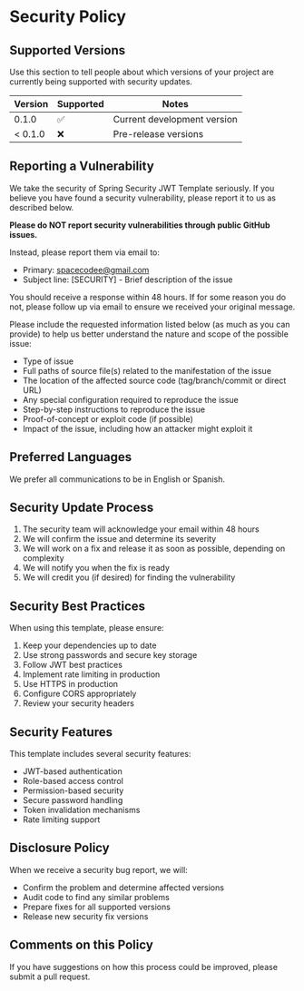 # Security Policy

## Supported Versions

Use this section to tell people about which versions of your project are currently being supported with security updates.

| Version | Supported          | Notes |
| ------- | ------------------ | ----- |
| 0.1.0   | :white_check_mark: | Current development version |
| < 0.1.0 | :x:               | Pre-release versions |

## Reporting a Vulnerability

We take the security of Spring Security JWT Template seriously. If you believe you have found a security vulnerability, please report it to us as described below.

**Please do NOT report security vulnerabilities through public GitHub issues.**

Instead, please report them via email to:
- Primary: spacecodee@gmail.com
- Subject line: [SECURITY] - Brief description of the issue

You should receive a response within 48 hours. If for some reason you do not, please follow up via email to ensure we received your original message.

Please include the requested information listed below (as much as you can provide) to help us better understand the nature and scope of the possible issue:

* Type of issue
* Full paths of source file(s) related to the manifestation of the issue
* The location of the affected source code (tag/branch/commit or direct URL)
* Any special configuration required to reproduce the issue
* Step-by-step instructions to reproduce the issue
* Proof-of-concept or exploit code (if possible)
* Impact of the issue, including how an attacker might exploit it

## Preferred Languages

We prefer all communications to be in English or Spanish.

## Security Update Process

1. The security team will acknowledge your email within 48 hours
2. We will confirm the issue and determine its severity
3. We will work on a fix and release it as soon as possible, depending on complexity
4. We will notify you when the fix is ready
5. We will credit you (if desired) for finding the vulnerability

## Security Best Practices

When using this template, please ensure:

1. Keep your dependencies up to date
2. Use strong passwords and secure key storage
3. Follow JWT best practices
4. Implement rate limiting in production
5. Use HTTPS in production
6. Configure CORS appropriately
7. Review your security headers

## Security Features

This template includes several security features:

- JWT-based authentication
- Role-based access control
- Permission-based security
- Secure password handling
- Token invalidation mechanisms
- Rate limiting support

## Disclosure Policy

When we receive a security bug report, we will:

- Confirm the problem and determine affected versions
- Audit code to find any similar problems
- Prepare fixes for all supported versions
- Release new security fix versions

## Comments on this Policy

If you have suggestions on how this process could be improved, please submit a pull request.
